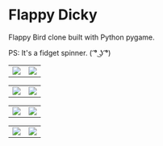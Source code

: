 # Flappy Dicky

Flappy Bird clone built with Python pygame.

PS: It's a fidget spinner. ( ͡° ͜ʖ ͡°)

|     |     |
| --- | --- |
|<img src="https://user-images.githubusercontent.com/76220140/112721972-d8ed2b00-8f41-11eb-80b8-6cf180023ae7.png" />|<img src="https://user-images.githubusercontent.com/76220140/112721973-da1e5800-8f41-11eb-8737-c6e3784a2f6c.gif" />|

|     |     |
| --- | --- |
|<img src="https://user-images.githubusercontent.com/76220140/112721975-dd194880-8f41-11eb-92de-3ea904af0385.png" />|<img src="https://user-images.githubusercontent.com/76220140/112721980-e1456600-8f41-11eb-878e-9f794b4f7591.gif" />|

|     |     |
| --- | --- |
|<img src="https://user-images.githubusercontent.com/76220140/112721982-e6a2b080-8f41-11eb-95ae-e5d8d58150c9.png" />|<img src="https://user-images.githubusercontent.com/76220140/112721990-f4583600-8f41-11eb-9b9b-3a4eb1541d76.gif" />|

|     |     |
| --- | --- |
|<img src="https://user-images.githubusercontent.com/76220140/112721993-f6ba9000-8f41-11eb-94ee-545b4e994a7b.png" />|<img src="https://user-images.githubusercontent.com/76220140/112722004-02a65200-8f42-11eb-9ed9-ca58247d0654.gif" />|